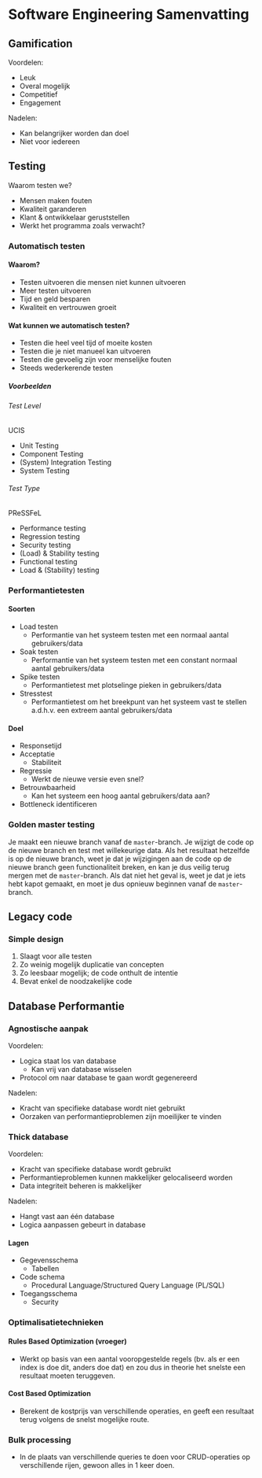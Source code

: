 # Software Engineering Samenvatting
## Gamification
Voordelen:
- Leuk
- Overal mogelijk
- Competitief
- Engagement

Nadelen:
- Kan belangrijker worden dan doel
- Niet voor iedereen

## Testing
Waarom testen we?
- Mensen maken fouten
- Kwaliteit garanderen
- Klant & ontwikkelaar geruststellen
- Werkt het programma zoals verwacht?

### Automatisch testen
#### Waarom?
- Testen uitvoeren die mensen niet kunnen uitvoeren
- Meer testen uitvoeren
- Tijd en geld besparen
- Kwaliteit en vertrouwen groeit
#### Wat kunnen we automatisch testen?
- Testen die heel veel tijd of moeite kosten
- Testen die je niet manueel kan uitvoeren
- Testen die gevoelig zijn voor menselijke fouten
- Steeds wederkerende testen
##### Voorbeelden
###### Test Level
UCIS
- Unit Testing
- Component Testing
- (System) Integration Testing
- System Testing

###### Test Type
PReSSFeL
- Performance testing
- Regression testing
- Security testing
- (Load) & Stability testing
- Functional testing
- Load & (Stability) testing

### Performantietesten
#### Soorten
- Load testen
  - Performantie van het systeem testen met een normaal aantal gebruikers/data
- Soak testen
  - Performantie van het systeem testen met een constant normaal aantal gebruikers/data
- Spike testen
  - Performantietest met plotselinge pieken in gebruikers/data
- Stresstest
  - Performantietest om het breekpunt van het systeem vast te stellen a.d.h.v. een extreem aantal gebruikers/data

#### Doel
- Responsetijd
- Acceptatie
  - Stabiliteit
- Regressie
  - Werkt de nieuwe versie even snel?
- Betrouwbaarheid
  - Kan het systeem een hoog aantal gebruikers/data aan?
- Bottleneck identificeren

### Golden master testing
Je maakt een nieuwe branch vanaf de `master`-branch. Je wijzigt de code op de nieuwe branch en test met willekeurige data. Als het resultaat hetzelfde is op de nieuwe branch, weet je dat je wijzigingen aan de code op de nieuwe branch geen functionaliteit breken, en kan je dus veilig terug mergen met de `master`-branch. Als dat niet het geval is, weet je dat je iets hebt kapot gemaakt, en moet je dus opnieuw beginnen vanaf de `master`-branch.

## Legacy code
### Simple design
1) Slaagt voor alle testen
2) Zo weinig mogelijk duplicatie van concepten
3) Zo leesbaar mogelijk; de code onthult de intentie
4) Bevat enkel de noodzakelijke code

## Database Performantie
### Agnostische aanpak
Voordelen:
- Logica staat los van database
  - Kan vrij van database wisselen
- Protocol om naar database te gaan wordt gegenereerd

Nadelen:
- Kracht van specifieke database wordt niet gebruikt
- Oorzaken van performantieproblemen zijn moeilijker te vinden

### Thick database
Voordelen:
- Kracht van specifieke database wordt gebruikt
- Performantieproblemen kunnen makkelijker gelocaliseerd worden
- Data integriteit beheren is makkelijker

Nadelen:
- Hangt vast aan één database
- Logica aanpassen gebeurt in database

#### Lagen
- Gegevensschema
  - Tabellen
- Code schema
  - Procedural Language/Structured Query Language (PL/SQL)
- Toegangsschema
  - Security

### Optimalisatietechnieken
#### Rules Based Optimization (vroeger)
- Werkt op basis van een aantal vooropgestelde regels (bv. als er een index is doe dit, anders doe dat) en zou dus in theorie het snelste een resultaat moeten teruggeven.

#### Cost Based Optimization 
- Berekent de kostprijs van verschillende operaties, en geeft een resultaat terug volgens de snelst mogelijke route.

### Bulk processing
- In de plaats van verschillende queries te doen voor CRUD-operaties op verschillende rijen, gewoon alles in 1 keer doen.